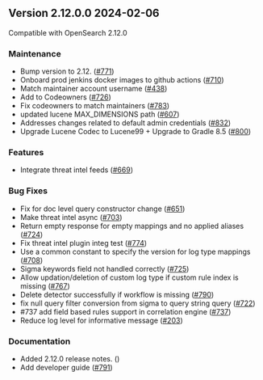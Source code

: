 ## Version 2.12.0.0 2024-02-06

Compatible with OpenSearch 2.12.0

### Maintenance
* Bump version to 2.12. ([#771](https://github.com/opensearch-project/security-analytics/pull/771))
* Onboard prod jenkins docker images to github actions ([#710](https://github.com/opensearch-project/security-analytics/pull/710))
* Match maintainer account username ([#438](https://github.com/opensearch-project/security-analytics/pull/438))
* Add to Codeowners ([#726](https://github.com/opensearch-project/security-analytics/pull/726))
* Fix codeowners to match maintainers ([#783](https://github.com/opensearch-project/security-analytics/pull/783))
* updated lucene MAX_DIMENSIONS path ([#607](https://github.com/opensearch-project/security-analytics/pull/607))
* Addresses changes related to default admin credentials ([#832](https://github.com/opensearch-project/security-analytics/pull/832))
* Upgrade Lucene Codec to Lucene99 + Upgrade to Gradle 8.5 ([#800](https://github.com/opensearch-project/security-analytics/pull/800))

### Features
* Integrate threat intel feeds ([#669](https://github.com/opensearch-project/security-analytics/pull/669))

### Bug Fixes
* Fix for doc level query constructor change ([#651](https://github.com/opensearch-project/security-analytics/pull/651))
* Make threat intel async ([#703](https://github.com/opensearch-project/security-analytics/pull/703))
* Return empty response for empty mappings and no applied aliases ([#724](https://github.com/opensearch-project/security-analytics/pull/724))
* Fix threat intel plugin integ test ([#774](https://github.com/opensearch-project/security-analytics/pull/774))
* Use a common constant to specify the version for log type mappings ([#708](https://github.com/opensearch-project/security-analytics/pull/734))
* Sigma keywords field not handled correctly ([#725](https://github.com/opensearch-project/security-analytics/pull/725))
* Allow updation/deletion of custom log type if custom rule index is missing ([#767](https://github.com/opensearch-project/security-analytics/pull/767))
* Delete detector successfully if workflow is missing ([#790](https://github.com/opensearch-project/security-analytics/pull/790))
* fix null query filter conversion from sigma to query string query ([#722](https://github.com/opensearch-project/security-analytics/pull/722))
* #737 add field based rules support in correlation engine ([#737](https://github.com/opensearch-project/security-analytics/pull/737))
* Reduce log level for informative message ([#203](https://github.com/opensearch-project/security-analytics/pull/203))

### Documentation
* Added 2.12.0 release notes. ([]())
* Add developer guide ([#791](https://github.com/opensearch-project/security-analytics/pull/791))
